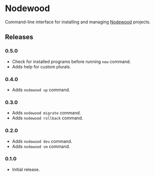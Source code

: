 # Nodewood

Command-line interface for installing and managing [Nodewood](https://nodewood.com) projects.

## Releases

### 0.5.0

- Check for installed programs before running `new` command.
- Adds help for custom plurals.


### 0.4.0

- Adds `nodewood up` command.

### 0.3.0

- Adds `nodewood migrate` command.
- Adds `nodewood rollback` command.

### 0.2.0

- Adds `nodewood dev` command.
- Adds `nodewood vm` command.

### 0.1.0

- Initial release.
